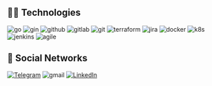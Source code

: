 ## 🧑‍💻 Technologies
![go](https://img.shields.io/badge/-Go-030303?style=for-the-badge&logo=go&logoColor=blue)
![gin](https://img.shields.io/badge/-gin-030303?style=for-the-badge&logo=gin)
![github](https://img.shields.io/badge/-github-030303?style=for-the-badge&logo=github)
![gitlab](https://img.shields.io/badge/-gitlab-030303?style=for-the-badge&logo=gitlab)
![git](https://img.shields.io/badge/-git-030303?style=for-the-badge&logo=git)
![terraform](https://img.shields.io/badge/-terraform-030303?style=for-the-badge&logo=terraform)
![jira](https://img.shields.io/badge/-jira-030303?style=for-the-badge&logo=jira)
![docker](https://img.shields.io/badge/-docker-030303?style=for-the-badge&logo=docker)
![k8s](https://img.shields.io/badge/-kubernetes-030303?style=for-the-badge&logo=kubernetes)
![jenkins](https://img.shields.io/badge/-jenkins-030303?style=for-the-badge&logo=jenkins)
![agile](https://img.shields.io/badge/-agile-030303?style=for-the-badge&logo=atlassian)

## 📸 Social Networks
[![Telegram](https://img.shields.io/badge/-Telegram-090909?style=for-the-badge&logo=telegram)](t.me/maksikbig)
![gmail](https://img.shields.io/badge/-gmail-030303?style=for-the-badge&logo=gmail&link=)
[![LinkedIn](https://img.shields.io/badge/-LinkedIn-090909?style=for-the-badge&logo=linkedin)](https://www.linkedin.com/in/markhipenko/)
